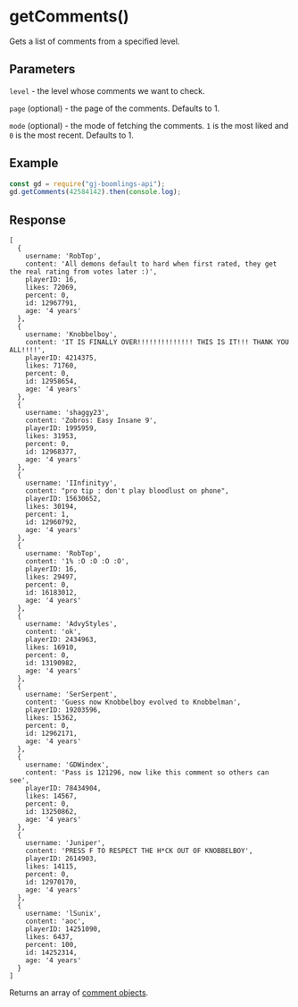 # getComments()

Gets a list of comments from a specified level.

## Parameters
`level` - the level whose comments we want to check.

`page` (optional) - the page of the comments. Defaults to 1.

`mode` (optional) - the mode of fetching the comments. `1` is the most liked and `0` is the most recent. Defaults to 1.

## Example
```js
const gd = require("gj-boomlings-api");
gd.getComments(42584142).then(console.log);
```

## Response
```
[
  {
    username: 'RobTop',
    content: 'All demons default to hard when first rated, they get the real rating from votes later :)',
    playerID: 16,
    likes: 72069,
    percent: 0,
    id: 12967791,
    age: '4 years'
  },
  {
    username: 'Knobbelboy',
    content: 'IT IS FINALLY OVER!!!!!!!!!!!!!! THIS IS IT!!! THANK YOU ALL!!!!',
    playerID: 4214375,
    likes: 71760,
    percent: 0,
    id: 12958654,
    age: '4 years'
  },
  {
    username: 'shaggy23',
    content: 'Zobros: Easy Insane 9',
    playerID: 1995959,
    likes: 31953,
    percent: 0,
    id: 12968377,
    age: '4 years'
  },
  {
    username: 'IInfinityy',
    content: "pro tip : don't play bloodlust on phone",
    playerID: 15630652,
    likes: 30194,
    percent: 1,
    id: 12960792,
    age: '4 years'
  },
  {
    username: 'RobTop',
    content: '1% :O :O :O :O',
    playerID: 16,
    likes: 29497,
    percent: 0,
    id: 16183012,
    age: '4 years'
  },
  {
    username: 'AdvyStyles',
    content: 'ok',
    playerID: 2434963,
    likes: 16910,
    percent: 0,
    id: 13190982,
    age: '4 years'
  },
  {
    username: 'SerSerpent',
    content: 'Guess now Knobbelboy evolved to Knobbelman',
    playerID: 19203596,
    likes: 15362,
    percent: 0,
    id: 12962171,
    age: '4 years'
  },
  {
    username: 'GDWindex',
    content: 'Pass is 121296, now like this comment so others can see',
    playerID: 78434904,
    likes: 14567,
    percent: 0,
    id: 13250862,
    age: '4 years'
  },
  {
    username: 'Juniper',
    content: 'PRESS F TO RESPECT THE H*CK OUT OF KNOBBELBOY',
    playerID: 2614903,
    likes: 14115,
    percent: 0,
    id: 12970170,
    age: '4 years'
  },
  {
    username: 'lSunix',
    content: 'aoc',
    playerID: 14251090,
    likes: 6437,
    percent: 100,
    id: 14252314,
    age: '4 years'
  }
]
```
Returns an array of [comment objects](./objects/comment.md).
